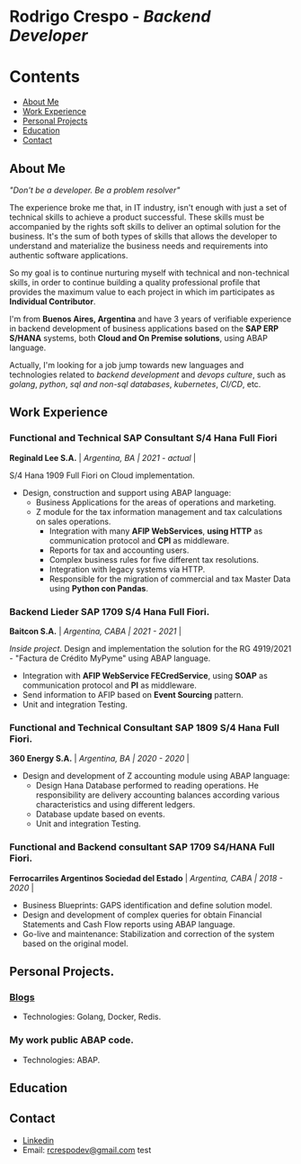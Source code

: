 # Rodrigo Crespo - _Backend Developer_

# Contents
- [About Me](#aboutMe)
- [Work Experience](#workExperience)
- [Personal Projects](#personalProjects)
- [Education](#education)
- [Contact](#contact)

## About Me <a name="aboutMe"></a>
_"Don't be a developer. Be a problem resolver"_

The experience broke me that, in IT industry, isn't enough with just a set of technical skills to achieve a product
successful. These skills must be accompanied by the rights soft skills to deliver an optimal solution for the business.
It's the sum of both types of skills that allows the developer to understand and materialize the business
needs and requirements into authentic software applications.

So my goal is to continue nurturing myself with technical and non-technical skills, in order to continue building a
quality professional profile that provides the maximum value to each project in which im participates as **Individual
Contributor**.

I'm from **Buenos Aires, Argentina** and have 3 years of verifiable experience in backend development of business
applications based on the **SAP ERP S/HANA** systems, both **Cloud and On Premise solutions**, using ABAP language.

Actually, I'm looking for a job jump towards new languages and technologies related to _backend development_ and _devops
culture_, such as _golang_, _python_, _sql and non-sql databases_, _kubernetes_, _CI/CD_, etc.


## Work Experience <a name="workExperience"></a>

### Functional and Technical SAP Consultant S/4 Hana Full Fiori
**Reginald Lee S.A.** | _Argentina, BA | 2021 - actual_ |

S/4 Hana 1909 Full Fiori on Cloud implementation.
- Design, construction and support using ABAP language:
  - Business Applications for the areas of operations and marketing.
  - Z module for the tax information management and tax calculations on sales operations.
    - Integration with many **AFIP WebServices**, **using HTTP** as communication protocol and **CPI** as middleware.
    - Reports for tax and accounting users.
    - Complex business rules for five different tax resolutions.
    - Integration with legacy systems vía HTTP.
    - Responsible for the migration of commercial and tax Master Data using **Python con Pandas**.

### Backend Lieder SAP 1709 S/4 Hana Full Fiori.
**Baitcon S.A.** | _Argentina, CABA | 2021 - 2021_ |

_Inside project_. Design and implementation the solution for the RG 4919/2021 - "Factura de Crédito MyPyme"
using ABAP language.
- Integration with **AFIP WebService FECredService**, using **SOAP** as communication protocol and **PI** as middleware.
- Send information to AFIP based on **Event Sourcing** pattern.
- Unit and integration Testing.

### Functional and Technical Consultant SAP 1809 S/4 Hana Full Fiori.
**360 Energy S.A.** | _Argentina, BA | 2020 - 2020_ |

- Design and development of Z accounting module using ABAP language:
  - Design Hana Database performed to reading operations. He responsibility are delivery accounting balances according
  various characteristics and using different ledgers.
  - Database update based on events.
  - Unit and integration Testing.
  
### Functional and Backend consultant SAP 1709 S4/HANA Full Fiori. 
**Ferrocarriles Argentinos Sociedad del Estado** | _Argentina, CABA | 2018 - 2020_ |

- Business Blueprints: GAPS identification and define solution model.
- Design and development of complex queries for obtain Financial Statements and Cash Flow reports using ABAP language.
- Go-live and maintenance: Stabilization and correction of the system
based on the original model.


## Personal Projects. <a name="personalProjects"></a>

### [Blogs](https://github.com/rcrespodev/Blogs)
- Technologies: Golang, Docker, Redis.

### My work public ABAP code.
- Technologies: ABAP.

## Education <a name="education"></a>

## Contact <a name="contact"></a>
- [Linkedin](https://www.linkedin.com/in/rodrigo-crespo-9512a3140/)
- Email: rcrespodev@gmail.com
test